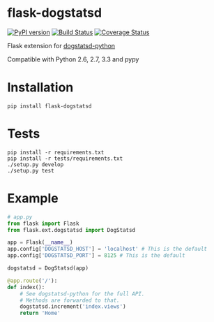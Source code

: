 flask-dogstatsd
===============

[![PyPI version](https://badge.fury.io/py/Flask-DogStatsd.png)](http://badge.fury.io/py/Flask-DogStatsd)
[![Build Status](https://travis-ci.org/xsleonard/flask-dogstatsd.png)](https://travis-ci.org/xsleonard/flask-dogstatsd)
[![Coverage Status](https://coveralls.io/repos/xsleonard/flask-dogstatsd/badge.png)](https://coveralls.io/r/xsleonard/flask-dogstatsd)

Flask extension for [dogstatsd-python](https://github.com/DataDog/dogstatsd-python)

Compatible with Python 2.6, 2.7, 3.3 and pypy

Installation
============

```
pip install flask-dogstatsd
```

Tests
=====

```
pip install -r requirements.txt
pip install -r tests/requirements.txt
./setup.py develop
./setup.py test
```

Example
=======

```python
# app.py
from flask import Flask
from flask.ext.dogstatsd import DogStatsd

app = Flask(__name__)
app.config['DOGSTATSD_HOST'] = 'localhost' # This is the default
app.config['DOGSTATSD_PORT'] = 8125 # This is the default

dogstatsd = DogStatsd(app)

@app.route('/'):
def index():
    # See dogstatsd-python for the full API.  
    # Methods are forwarded to that.
    dogstatsd.increment('index.views')
    return 'Home'
```
